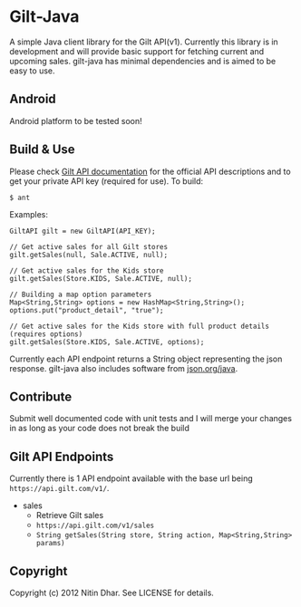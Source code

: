 Gilt-Java
=========
A simple Java client library for the Gilt API(v1). Currently this library is in development and will provide basic support for fetching current and upcoming
sales. gilt-java has minimal dependencies and is aimed to be easy to use.

Android
-------
Android platform to be tested soon!

Build & Use
-----------
Please check [Gilt API documentation](http://api.gilt.com) for the official API descriptions and to get your private API key (required for use).
To build:

    $ ant

Examples:

    GiltAPI gilt = new GiltAPI(API_KEY);

    // Get active sales for all Gilt stores
    gilt.getSales(null, Sale.ACTIVE, null);
    
    // Get active sales for the Kids store
    gilt.getSales(Store.KIDS, Sale.ACTIVE, null);

    // Building a map option parameters
    Map<String,String> options = new HashMap<String,String>();
    options.put("product_detail", "true");
    
    // Get active sales for the Kids store with full product details (requires options)
    gilt.getSales(Store.KIDS, Sale.ACTIVE, options);

Currently each API endpoint returns a String object representing the json response. gilt-java also includes software from [json.org/java](http://json.org/java/).

Contribute
------------
Submit well documented code with unit tests and I will merge your changes in as long as your code does not break the build

Gilt API Endpoints
--------------------
Currently there is 1 API endpoint available with the base url being `https://api.gilt.com/v1/`.

- sales
  - Retrieve Gilt sales
  - `https://api.gilt.com/v1/sales`
  - `String getSales(String store, String action, Map<String,String> params)`

Copyright
---------
Copyright (c) 2012 Nitin Dhar. See LICENSE for details.